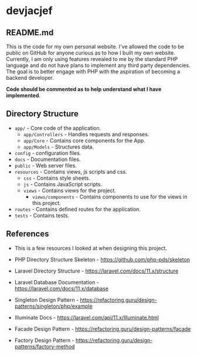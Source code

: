 # devjacjef

<!-- *Hell must really have frozen over for Jack to be coding in PHP.* -->
<!--I'm enjoying PHP?!-->

## README.md

This is the code for my own personal website. I've allowed the code to be public on GitHub for anyone curious as to how I built my own website. Currently, I am only using features revealed to me by the standard PHP language and do not have plans to implement any third party dependencies. The goal is to better engage with PHP with the aspiration of becoming a backend developer.

**Code should be commented as to help understand what I have implemented**.

## Directory Structure

- `app/` - Core code of the application.
    - `app/Controllers` - Handles requests and responses.
    - `app/Core` - Contains core components for the App.
    - `app/Models` - Structures data.
- `config` - configuration files.
- `docs` - Documentation files.
- `public` - Web server files.
- `resources` - Contains views, js scripts and css.
    - `css` - Contains style sheets.
    - `js` - Contains JavaScript scripts.
    - `views` - Contains views for the project.
        - `views/components` - Contains components to use for the views in this project.
- `routes` - Contains defined routes for the application.
- `tests` - Contains tests.

## References

- This is a few resources I looked at when designing this project.

- PHP Directory Structure Skeleton - https://github.com/php-pds/skeleton
- Laravel Directory Structure - https://laravel.com/docs/11.x/structure
- Laravel Database Documentation - https://laravel.com/docs/11.x/database
- Singleton Design Pattern - https://refactoring.guru/design-patterns/singleton/php/example
- Illuminate Docs - https://laravel.com/api/11.x/Illuminate.html
- Facade Design Pattern - https://refactoring.guru/design-patterns/facade
- Factory Design Pattern - https://refactoring.guru/design-patterns/factory-method

